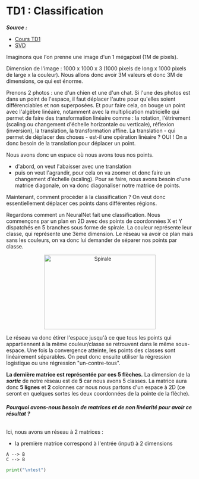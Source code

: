 # **TD1 : Classification**

_**Source :**_

* [Cours TD1](https://www.youtube.com/watch?v=5_qrxVq1kvc&ab_channel=AlfredoCanziani)
* [SVD](https://www.youtube.com/watch?v=mBcLRGuAFUk&ab_channel=MITOpenCourseWare)

Imaginons que l'on prenne une image d'un 1 mégapixel (1M de pixels).

Dimension de l'image : 1000 x 1000 x 3 (1000 pixels de long x 1000 pixels de large x la couleur).
Nous allons donc avoir 3M valeurs et donc 3M de dimensions, ce qui est énorme.

Prenons 2 photos : une d'un chien et une d'un chat.
Si l'une des photos est dans un point de l'espace, il faut déplacer l'autre pour qu'elles soient différenciables et non
superposées.
Et pour faire cela, on bouge un point avec l'algèbre linéaire, notamment avec la multiplication matricielle qui permet
de faire des transformation linéaire comme : la rotation, l'étrirement (scaling ou changement d'échelle horizontale ou
verticale), réflexion (inversion), la translation, la transformation affine.
La translation - qui permet de déplacer des choses - est-il une opération linéaire ? OUI ! On a donc besoin de la
translation pour déplacer un point.

Nous avons donc un espace où nous avons tous nos points.
- d'abord, on veut l'abaisser avec une translation
- puis on veut l'agrandir, pour cela on va zoomer et donc faire un changement d'échelle (scaling). Pour se faire, nous
avons besoin d'une matrice diagonale, on va donc diagonaliser notre matrice de points.

Maintenant, comment procéder à la classification ? On veut donc essentiellement déplacer ces points dans différentes
régions.

Regardons comment un NeuralNet fait une classification.
Nous commençons par un plan en 2D avec des points de coordonnées X et Y dispatchés en 5 branches sous forme de spirale.
La couleur représente leur classe, qui représente une 3ème dimension.
Le réseau va avoir ce plan mais sans les couleurs, on va donc lui demander de séparer nos points par classe.

<p align="center"><img height="200" src="C:\Users\sarah\PycharmProjects\Cours-de-Yann_LeCun\images\classification.PNG" title="Spirale" width="300"/></p> 

Le réseau va donc étirer l'espace jusqu'à ce que tous les points qui appartiennent à la même couleur/classe se retrouvent
dans le même sous-espace.
Une fois la convergence atteinte, les points des classes sont linéairement séparables. On peut donc ensuite utiliser la
régression logistique ou une régression "un-contre-tous".

**La dernière matrice est représentée par ces 5 flèches.**
La dimension de la **_sortie_** de notre réseau est de **5** car nous avons 5 classes. La matrice aura donc **5 lignes**
et **2** colonnes car nous nous partons d'un espace à 2D (ce seront en quelques sortes les deux coordonnées de la pointe
de la flèche).

###### **_Pourquoi avons-nous besoin de matrices et de non linéarité pour avoir ce résultat ?_** 

Ici, nous avons un réseau à 2 matrices : 

- la première matrice correspond à l'entrée (input) à 2 dimensions


```mermaid
A --> B
C --> B
```



```python
print("\ntest")

```

